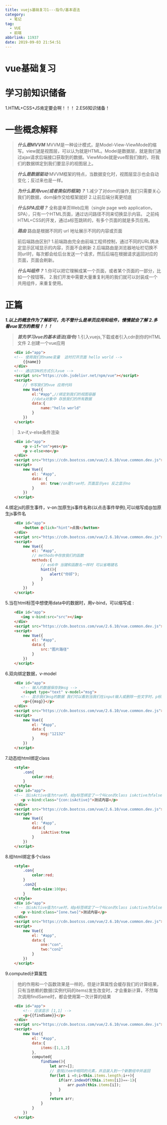 ```yaml
---
title: vuejs基础复习1---指令/基本语法
category:
  - 笔记
tag:
  - VUE
  - 前端
abbrlink: 11937
date: 2019-09-03 21:54:51
---
```

# vue基础复习
<!-- more -->
# 学习前知识储备
1.HTML+CSS+JS肯定要会啊！！！
2.ES6知识储备！

# 一些概念解释

>***什么是MVVM***
>MVVM是一种设计模式，是Model-View-ViewMode的缩写。view就是视图层，可以认为就是HTML。Model是数据层，就是我们通过ajax请求后端接口获取到的数据。ViewMode就是vue帮我们做的，将我们的数据绑定到我们要显示的视图层上。

<!-- more -->
>***什么是数据驱动***
>MVVM框架的特点，当数据变化时，视图层显示也会自动变化；反过来也是一样。

>***为什么要用vue(或者类似的框架)？***
>1.减少了对dom的操作,我们只需要关心我们的数据，dom操作交给框架就好
>2.让前后端分离更彻底

>***什么SPA应用？***
>全称是单页Web应用（single page web application，SPA），只有一个HTML页面，通过访问路径不同来切换显示内容。
>之前纯HTML+CSS的开发，通过a标签跳转的，有多个页面的就是多页应用。

>***路由***
>路由是根据不同的 url 地址展示不同的内容或页面

>前后端路由区别?
>1.前端路由完全由前端工程师控制，通过不同的URL俩决定显示区域显示的内容，页面不会刷新
>2.后端路由是浏览器地址栏切换不同url时，每次都会给后台发送一个请求，然后后端在根据请求返回对应的页面，页面会刷新。

>***什么叫组件？***
>1.你可以把它理解成某一个页面，或者某个页面的一部分，比如一个按钮等。
>2.我们开发中需要大量重复利用的我们就可以封装成一个共用组件，来重复使用。


# 正篇

***1.以上的概念作为了解即可，先不管什么是单页应用和组件，慢慢就会了解***
***2.多看vue官方的教程！！！***


>***首先学习vue的基本语法(指令)***
>1.引入vuejs,下载或者引入cdn到你的HTML文件
>2.创建一个vue应用
```html
    <div id="app">
    <!-- 使用我们的name变量  这时打开页面 hello world -->
        {{name}}
    </div>
    <!-- 通过CDN的方式引入vue -->
    <script src="https://cdn.jsdelivr.net/npm/vue"></script>
    <script>
        // 书写我们的vue 应用代码
        new Vue({
            el:"#app",//绑定到我们的视图容器
            //data对象中 存放我们的所有数据
            data:{
                name:"hello world"
            }
        })
    </script>
```
>3.v-if,v-else条件渲染

```html
    <div id="app">
        <p v-if="on">yes</p>
        <p v-else>no</p>
    </div>
    <script src="https://cdn.bootcss.com/vue/2.6.10/vue.common.dev.js"></script>
    <script>
        new Vue({
            el: "#app",
            data: {
                on: true//on是true时，页面显示yes 反之显示no    
            }
        })
    </script>
```
4.绑定js的原生事件，v-on:加原生js事件名称(以点击事件举例),可以缩写成@加原生js事件名
```html
    <div id="app">
        <button @click="hint">点我</button>
    </div>
    <script src="https://cdn.bootcss.com/vue/2.6.10/vue.common.dev.js"></script>
    <script>
        new Vue({
            el: "#app",
            // methods中存放我们的函数
            methods:{
                // es6中 当键和函数名一样时 可以省略键名
                hint(){
                    alert("你好");
                }
            }
        })
    </script>
```
5.当在html标签中想使用data中的数据时，用v-bind，可以缩写成 :
```html
    <div id="app">
       <img v-bind:src="src"></img>
    </div>
    <script src="https://cdn.bootcss.com/vue/2.6.10/vue.common.dev.js"></script>
    <script>
        new Vue({
            el: "#app",
            data:{
                src:"图片路径"
            }
        })
    </script>
```
6.双向绑定数据，v-model
```html
    <div id="app">
       <!-- 输入的数据保存到msg -->
        <input type="text" v-model="msg">
       <!-- 显示我们msg的数据 我们可以看到当我们在input输入或删除一些文字时，p标签内容会变化 -->
        <p>{{msg}}</p>
    </div>
    <script src="https://cdn.bootcss.com/vue/2.6.10/vue.common.dev.js"></script>
    <script>
        new Vue({
            el: "#app",
            data:{
                msg:"12132"
            }
        })
    </script>
```
7.动态给html绑定class
```html
    <style>
        .con{
            color:red;
        }
    </style>
    <div id="app">
    <!-- 当isActive值为true时，给p标签绑定了一个叫con的class isActive为false时不绑定 -->
       <p v-bind:class="{con:isActive}">测试内容</p>
    </div>
    <script src="https://cdn.bootcss.com/vue/2.6.10/vue.common.dev.js"></script>
    <script>
        new Vue({
            el: "#app",
            data:{
                isActive:true
            }
        })
    </script>
```
8.给html绑定多个class
```html
    <style>
        .con{
            color:red;
        }
        .con2{
            font-size:100px;
        }
    </style>
    <div id="app">
    <!-- 当isActive值为true时，给p标签绑定了一个叫con的class isActive为false时不绑定 -->
       <p v-bind:class="[one.two]">测试内容</p>
    </div>
    <script src="https://cdn.bootcss.com/vue/2.6.10/vue.common.dev.js"></script>
    <script>
        new Vue({
            el: "#app",
            data:{
                one:"con",
                two:"con2"
            }
        })
    </script>
```
9.computed计算属性
>他的作用和一个函数效果是一样的，但是计算属性会缓存我们的计算结果，只有当依赖的数据(实例代码的items)发生改变时，才会重新计算，不然每次调用findSame时，都会使用第一次计算的结果
```html
    <div id="app">
        <!-- 应该显示 [1,1] -->
        <p>{{findSame}}</p>
    </div>
    <script src="https://cdn.bootcss.com/vue/2.6.10/vue.common.dev.js"></script>
    <script>
        new Vue({
            el: "#app",
            data:{
                items:[1,1,2]
            },
            computed{
                findSame(){
                    let arr=[];
                    // 查找item中相同的元素，并且装入到一个新数组中并返回
                    for(let i =0;i<this.items.length;i++){
                        if(arr.indexOf(this.items[i])==-1){
                            arr.push(this.items[i]);
                        }
                    }
                    return arr;
                }
            }
        })
    </script>
```